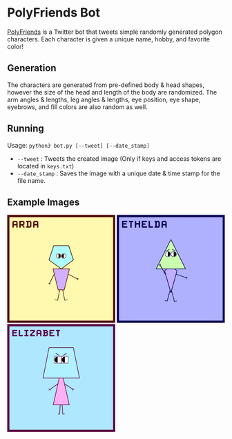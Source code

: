 # PolyFriends Bot
[PolyFriends](https://twitter.com/PolyFriendsBot) is a Twitter bot that tweets simple randomly generated polygon characters. Each character is given a unique name, hobby, and favorite color!

## Generation
The characters are generated from pre-defined body & head shapes, however the size of the head and length of the body are randomized. The arm angles & lengths, leg angles & lengths, eye position, eye shape, eyebrows, and fill colors are also random as well.

## Running
Usage: `python3 bot.py [--tweet] [--date_stamp]`
* `--tweet` : Tweets the created image (Only if keys and access tokens are located in `keys.txt`)
* `--date_stamp` : Saves the image with a unique date & time stamp for the file name.

## Example Images
<p>
    <img src="examples/Image1.png" width="250"/>
    <img src="examples/Image2.png" width="250"/>
    <img src="examples/Image3.png" width="250"/>
</p>